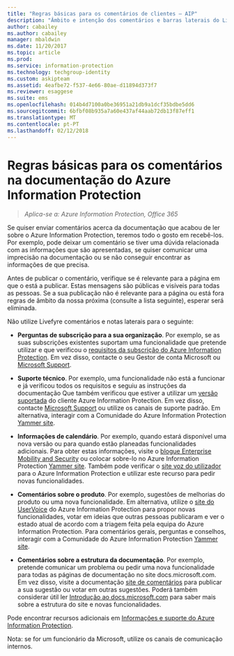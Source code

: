 ```yaml
---
title: "Regras básicas para os comentários de clientes – AIP"
description: "Âmbito e intenção dos comentários e barras laterais do Livefyre na documentação do Azure Information Protection."
author: cabailey
ms.author: cabailey
manager: mbaldwin
ms.date: 11/20/2017
ms.topic: article
ms.prod: 
ms.service: information-protection
ms.technology: techgroup-identity
ms.custom: askipteam
ms.assetid: 4eafbe72-f537-4e66-80ae-d11894d373f7
ms.reviewer: esaggese
ms.suite: ems
ms.openlocfilehash: 014b4d7100a0be36951a21db9a1dcf35bdbe5dd6
ms.sourcegitcommit: 6bfbf08b935a7a60e437af44aab72db13f87eff1
ms.translationtype: MT
ms.contentlocale: pt-PT
ms.lasthandoff: 02/12/2018
---
```

# <a name="house-rules-for-comments-on-the-azure-information-protection-documentation"></a>Regras básicas para os comentários na documentação do Azure Information Protection

>*Aplica-se a: Azure Information Protection, Office 365*

Se quiser enviar comentários acerca da documentação que acabou de ler sobre o Azure Information Protection, teremos todo o gosto em recebê-los. Por exemplo, pode deixar um comentário se tiver uma dúvida relacionada com as informações que são apresentadas, se quiser comunicar uma imprecisão na documentação ou se não conseguir encontrar as informações de que precisa. 

Antes de publicar o comentário, verifique se é relevante para a página em que o está a publicar. Estas mensagens são públicas e visíveis para todas as pessoas. Se a sua publicação não é relevante para a página ou está fora regras de âmbito da nossa próxima (consulte a lista seguinte), esperar será eliminada.
 
Não utilize Livefyre comentários e notas laterais para o seguinte:
 
- **Perguntas de subscrição para a sua organização**. Por exemplo, se as suas subscrições existentes suportam uma funcionalidade que pretende utilizar e que verificou o [requisitos da subscrição do Azure Information Protection](./get-started/requirements.md#subscription-for-azure-information-protection). Em vez disso, contacte o seu Gestor de conta Microsoft ou [Microsoft Support](./get-started/information-support.md#to-contact-microsoft-support).

- **Suporte técnico**. Por exemplo, uma funcionalidade não está a funcionar e já verificou todos os requisitos e seguiu as instruções da documentação Que também verificou que estiver a utilizar um [versão suportada](./rms-client/client-version-release-history.md#servicing-information-and-timelines) do cliente Azure Information Protection. Em vez disso, contacte [Microsoft Support](./get-started/information-support.md#to-contact-microsoft-support) ou utilize os canais de suporte padrão. Em alternativa, interagir com a Comunidade do Azure Information Protection [Yammer site](https://www.yammer.com/AskIPTeam).

- **Informações de calendário**. Por exemplo, quando estará disponível uma nova versão ou para quando estão planeadas funcionalidades adicionais. Para obter estas informações, visite o [blogue Enterprise Mobility and Security](https://cloudblogs.microsoft.com/enterprisemobility/?product=azure-information-protection,azure-rights-management-services) ou colocar sobre-lo no Azure Information Protection [Yammer site](https://www.yammer.com/AskIPTeam). Também pode verificar o [site voz do utilizador](https://msip.uservoice.com) para o Azure Information Protection e utilizar este recurso para pedir novas funcionalidades.

- **Comentários sobre o produto**. Por exemplo, sugestões de melhorias do produto ou uma nova funcionalidade. Em alternativa, utilize o [site do UserVoice](https://msip.uservoice.com) do Azure Information Protection para propor novas funcionalidades, votar em ideias que outras pessoas publicaram e ver o estado atual de acordo com a triagem feita pela equipa do Azure Information Protection. Para comentários gerais, perguntas e conselhos, interagir com a Comunidade do Azure Information Protection [Yammer site](https://www.yammer.com/AskIPTeam). 

- **Comentários sobre a estrutura da documentação**. Por exemplo, pretende comunicar um problema ou pedir uma nova funcionalidade para todas as páginas de documentação no site docs.microsoft.com. Em vez disso, visite a documentação [site de comentários](https://msdocs.uservoice.com/forums/364242-general-site-feedback) para publicar a sua sugestão ou votar em outras sugestões. Poderá também considerar útil ler [Introdução ao docs.microsoft.com](/teamblog/introducing-docs-microsoft-com/) para saber mais sobre a estrutura do site e novas funcionalidades.

Pode encontrar recursos adicionais em [Informações e suporte do Azure Information Protection](./get-started/information-support.md). 

Nota: se for um funcionário da Microsoft, utilize os canais de comunicação internos.

